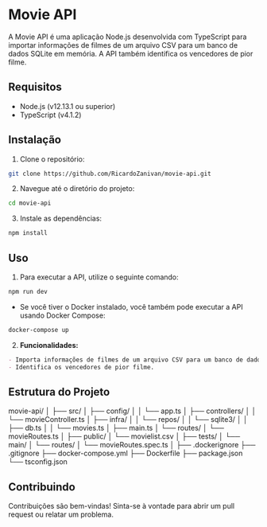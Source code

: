 # Movie API

A Movie API é uma aplicação Node.js desenvolvida com TypeScript para importar informações de filmes de um arquivo CSV para um banco de dados SQLite em memória. A API também identifica os vencedores de pior filme.

## Requisitos

- Node.js (v12.13.1 ou superior)
- TypeScript (v4.1.2)

## Instalação

1. Clone o repositório:

```bash
git clone https://github.com/RicardoZanivan/movie-api.git
```
2. Navegue até o diretório do projeto:
```bash
cd movie-api
```
3. Instale as dependências:
```bash
npm install
```
## Uso
1. Para executar a API, utilize o seguinte comando:
```bash
npm run dev
```

- Se você tiver o Docker instalado, você também pode executar a API usando Docker Compose:
```bash
docker-compose up
```
2. **Funcionalidades:**
```markdown
- Importa informações de filmes de um arquivo CSV para um banco de dados SQLite em memória.
- Identifica os vencedores de pior filme.
```
## Estrutura do Projeto
movie-api/
│
├── src/
│ ├── config/
│ │ └── app.ts
│ ├── controllers/
│ │ └── movieController.ts
│ ├── infra/
│ │ └── repos/
│ │ └── sqlite3/
│ │ ├── db.ts
│ │ └── movies.ts
│ ├── main.ts
│ └── routes/
│ └── movieRoutes.ts
│
├── public/
│ └── movielist.csv
│
├── tests/
│ └── main/
│ └── routes/
│ └── movieRoutes.spec.ts
│
├── .dockerignore
├── .gitignore
├── docker-compose.yml
├── Dockerfile
├── package.json
└── tsconfig.json

## Contribuindo

Contribuições são bem-vindas! Sinta-se à vontade para abrir um pull request ou relatar um problema.